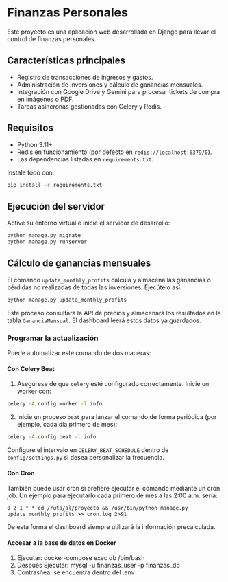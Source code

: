 # Finanzas Personales

Este proyecto es una aplicación web desarrollada en Django para llevar el control de finanzas personales.

## Características principales

- Registro de transacciones de ingresos y gastos.
- Administración de inversiones y cálculo de ganancias mensuales.
- Integración con Google Drive y Gemini para procesar tickets de compra en imágenes o PDF.
- Tareas asíncronas gestionadas con Celery y Redis.

## Requisitos

- Python 3.11+
- Redis en funcionamiento (por defecto en `redis://localhost:6379/0`).
- Las dependencias listadas en `requirements.txt`.

Instale todo con:

```bash
pip install -r requirements.txt
```

## Ejecución del servidor

Active su entorno virtual e inicie el servidor de desarrollo:

```bash
python manage.py migrate
python manage.py runserver
```

## Cálculo de ganancias mensuales

El comando `update_monthly_profits` calcula y almacena las ganancias o pérdidas no realizadas de todas las inversiones. Ejecútelo así:

```bash
python manage.py update_monthly_profits
```

Este proceso consultará la API de precios y almacenará los resultados en la tabla `GananciaMensual`. El dashboard leerá estos datos ya guardados.

### Programar la actualización

Puede automatizar este comando de dos maneras:

#### Con Celery Beat

1. Asegúrese de que `celery` esté configurado correctamente. Inicie un worker con:

```bash
celery -A config worker -l info
```

2. Inicie un proceso `beat` para lanzar el comando de forma periódica (por ejemplo, cada día primero de mes):

```bash
celery -A config beat -l info
```

Configure el intervalo en `CELERY_BEAT_SCHEDULE` dentro de `config/settings.py` si desea personalizar la frecuencia.

#### Con Cron

También puede usar cron si prefiere ejecutar el comando mediante un cron job. Un ejemplo para ejecutarlo cada primero de mes a las 2:00 a.m. sería:

```
0 2 1 * * cd /ruta/al/proyecto && /usr/bin/python manage.py update_monthly_profits >> cron.log 2>&1
```

De esta forma el dashboard siempre utilizará la información precalculada.


#### Accesar a la base de datos en Docker 
1. Ejecutar: docker-compose exec db /bin/bash
2. Después Ejecutar: mysql -u finanzas_user -p finanzas_db
3. Contrasñea: se encuentra dentro del .env